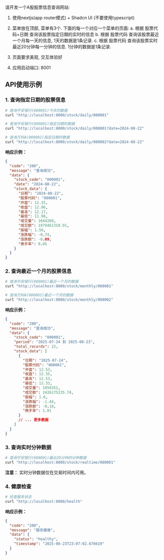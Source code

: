 请开发一个A股股票信息查询网站:

1. 使用nextjs(app router模式) + Shadcn UI  (不要使用typescript)

2. 菜单放在顶部, 菜单有3个. 下面的每一个对应一个菜单的页面:
   a. 根据 股票代码+日期 查询该股票指定日期的实时的信息
   b. 根据 股票代码 查询该股票最近一个月每一天的信息, 1天的数据是1条记录.
   c. 根据 股票代码 查询该股票实时最近20分钟每一分钟的信息. 1分钟的数据是1条记录.

3. 页面要求美观, 交互体验好

4. 应用启动端口: 8001


## API使用示例

### 1. 查询指定日期的股票信息

```bash
# 查询平安银行(000001)今天的数据
curl "http://localhost:8000/stock/daily/000001"

# 查询平安银行(000001)指定日期的数据
curl "http://localhost:8000/stock/daily/000001?date=2024-08-22"

# 查询万科A(000002)指定日期的数据
curl "http://localhost:8000/stock/daily/000002?date=2024-08-22"
```

**响应示例：**
```json
{
  "code": "200",
  "message": "查询成功",
  "data": {
    "stock_code": "000001",
    "date": "2024-08-22",
    "stock_data": {
      "日期": "2024-08-22",
      "股票代码": "000001",
      "开盘": 12.15,
      "收盘": 12.06,
      "最高": 12.17,
      "最低": 11.98,
      "成交量": 1644260,
      "成交额": 1979461310.91,
      "振幅": 1.56,
      "涨跌幅": -0.74,
      "涨跌额": -0.09,
      "换手率": 0.85
    }
  }
}
```

### 2. 查询最近一个月的股票信息

```bash
# 查询平安银行(000001)最近一个月的数据
curl "http://localhost:8000/stock/monthly/000001"

# 查询万科A(000002)最近一个月的数据
curl "http://localhost:8000/stock/monthly/000002"
```

**响应示例：**
```json
{
  "code": "200",
  "message": "查询成功",
  "data": {
    "stock_code": "000001",
    "period": "2025-07-24 到 2025-08-23",
    "total_records": 22,
    "stock_data": [
      {
        "日期": "2025-07-24",
        "股票代码": "000001",
        "开盘": 12.53,
        "收盘": 12.35,
        "最高": 12.53,
        "最低": 12.33,
        "成交量": 1959351,
        "成交额": 2426175235.74,
        "振幅": 1.6,
        "涨跌幅": -1.44,
        "涨跌额": -0.18,
        "换手率": 1.01
      }
      // ... 更多数据
    ]
  }
}
```

### 3. 查询实时分钟数据

```bash
# 查询平安银行(000001)最近20分钟的分钟数据
curl "http://localhost:8000/stock/realtime/000001"
```

**注意：** 实时分钟数据仅在交易时间内可用。

### 4. 健康检查

```bash
# 检查服务状态
curl "http://localhost:8000/health"
```

**响应示例：**
```json
{
  "code": "200",
  "message": "服务健康",
  "data": {
    "status": "healthy",
    "timestamp": "2025-08-23T23:07:02.676619"
  }
}
```